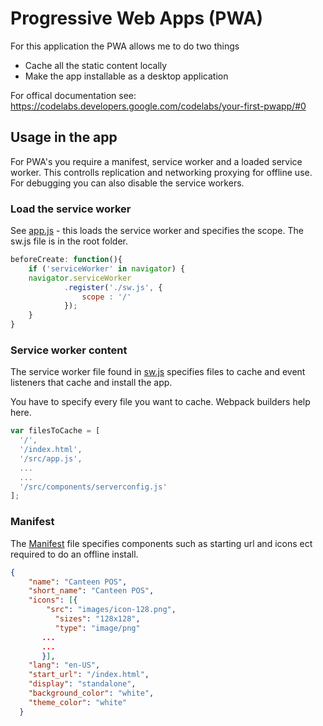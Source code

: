 # Progressive Web Apps (PWA)
For this application the PWA allows me to do two things
* Cache all the static content locally
* Make the app installable as a desktop application

For offical documentation see: https://codelabs.developers.google.com/codelabs/your-first-pwapp/#0

## Usage in the app
For PWA's you require a manifest, service worker and a loaded service worker. This controlls replication and networking proxying for offline use. For debugging you can also disable the service workers.

### Load the service worker
See [app.js](../app/app.js) - this loads the service worker and specifies the scope. The sw.js file is in the root folder.
``` javascript
beforeCreate: function(){
    if ('serviceWorker' in navigator) {
    navigator.serviceWorker
            .register('./sw.js', {
                scope : '/'
            });
    }
}
```


### Service worker content
The service worker file found in [sw.js](../app/sw.js) specifies files to cache and event listeners that cache and install the app.

You have to specify every file you want to cache. Webpack builders help here.
```javascript
var filesToCache = [
  '/',
  '/index.html',
  '/src/app.js',
  ...
  ...
  '/src/components/serverconfig.js'
];
```

### Manifest
The [Manifest](../manifest.json) file specifies components such as starting url and icons ect required to do an offline install.

```json
{
    "name": "Canteen POS",
    "short_name": "Canteen POS",
    "icons": [{
        "src": "images/icon-128.png",
          "sizes": "128x128",
          "type": "image/png"
       ...
       ...
       }],
    "lang": "en-US",
    "start_url": "/index.html",
    "display": "standalone",
    "background_color": "white",
    "theme_color": "white"
  }
```